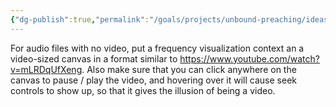 ```yaml
---
{"dg-publish":true,"permalink":"/goals/projects/unbound-preaching/ideas/visualization-canvas-to-substitute-video/","tags":["website"],"created":"Aug 20, 2018, 10:08 PM"}
---
```



For audio files with no video, put a frequency visualization context an a video-sized canvas in a format similar to <https://www.youtube.com/watch?v=mLRDqUfXeng>. Also make sure that you can click anywhere on the canvas to pause / play the video, and hovering over it will cause seek controls to show up, so that it gives the illusion of being a video.


